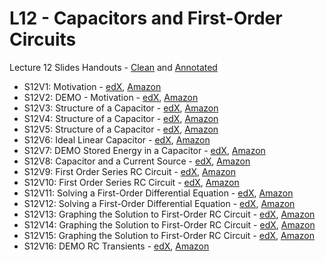# L12 - Capacitors and First-Order Circuits

Lecture 12 Slides Handouts - [Clean][L12handouts-clean] and [Annotated][L12handouts-annotated]
* S12V1: Motivation - [edX][S12V1-edX-Video], [Amazon][S12V1-Amazon-S3]
* S12V2: DEMO - Motivation - [edX][S12V2-edX-Video], [Amazon][S12V2-Amazon-S3]
* S12V3: Structure of a Capacitor - [edX][S12V3-edX-Video], [Amazon][S12V3-Amazon-S3]
* S12V4: Structure of a Capacitor - [edX][S12V4-edX-Video], [Amazon][S12V4-Amazon-S3]
* S12V5: Structure of a Capacitor - [edX][S12V5-edX-Video], [Amazon][S12V5-Amazon-S3]
* S12V6: Ideal Linear Capacitor - [edX][S12V6-edX-Video], [Amazon][S12V6-Amazon-S3]
* S12V7: DEMO Stored Energy in a Capacitor - [edX][S12V7-edX-Video], [Amazon][S12V7-Amazon-S3]
* S12V8: Capacitor and a Current Source - [edX][S12V8-edX-Video], [Amazon][S12V8-Amazon-S3]
* S12V9: First Order Series RC Circuit - [edX][S12V9-edX-Video], [Amazon][S12V9-Amazon-S3]
* S12V10: First Order Series RC Circuit - [edX][S12V10-edX-Video], [Amazon][S12V10-Amazon-S3]
* S12V11: Solving a First-Order Differential Equation - [edX][S12V11-edX-Video], [Amazon][S12V11-Amazon-S3]
* S12V12: Solving a First-Order Differential Equation - [edX][S12V12-edX-Video], [Amazon][S12V12-Amazon-S3]
* S12V13: Graphing the Solution to First-Order RC Circuit - [edX][S12V13-edX-Video], [Amazon][S12V13-Amazon-S3]
* S12V14: Graphing the Solution to First-Order RC Circuit - [edX][S12V14-edX-Video], [Amazon][S12V14-Amazon-S3]
* S12V15: Graphing the Solution to First-Order RC Circuit - [edX][S12V15-edX-Video], [Amazon][S12V15-Amazon-S3]
* S12V16: DEMO RC Transients - [edX][S12V16-edX-Video], [Amazon][S12V16-Amazon-S3]

[L12handouts-clean]: https://courses.edx.org/asset-v1:MITx+6.002.2x+2T2019+type@asset+block/handouts_6002-L12-oei12-gaps.pdf
[L12handouts-annotated]: https://courses.edx.org/asset-v1:MITx+6.002.2x+2T2019+type@asset+block/handouts_6002-L12-oei12-gaps-annotated.pdf

[S12V1-edX-Video]: https://edx-video.net/mit-6002x/MIT6002XT214-V017800_DTH.mp4
[S12V2-edX-Video]: https://edx-video.net/mit-6002x/MIT6002XT214-V017900_DTH.mp4
[S12V3-edX-Video]: https://edx-video.net/mit-6002x/MIT6002XT214-V018000_DTH.mp4
[S12V4-edX-Video]: https://edx-video.net/mit-6002x/MIT6002XT214-V018100_DTH.mp4
[S12V5-edX-Video]: https://edx-video.net/mit-6002x/MIT6002XT214-V018200_DTH.mp4
[S12V6-edX-Video]: https://edx-video.net/mit-6002x/MIT6002XT214-V018300_DTH.mp4
[S12V7-edX-Video]: https://edx-video.net/mit-6002x/MIT6002XT214-V018400_DTH.mp4
[S12V8-edX-Video]: https://edx-video.net/mit-6002x/MIT6002XT214-V018500_DTH.mp4
[S12V9-edX-Video]: https://edx-video.net/mit-6002x/MIT6002XT214-V018600_DTH.mp4
[S12V10-edX-Video]: https://edx-video.net/mit-6002x/MIT6002XT214-V018700_DTH.mp4
[S12V11-edX-Video]: https://edx-video.net/mit-6002x/MIT6002XT214-V018800_DTH.mp4
[S12V12-edX-Video]: https://edx-video.net/mit-6002x/MIT6002XT214-V018900_DTH.mp4
[S12V13-edX-Video]: https://edx-video.net/mit-6002x/MIT6002XT214-V019000_DTH.mp4
[S12V14-edX-Video]: https://edx-video.net/mit-6002x/MIT6002XT214-V019100_DTH.mp4
[S12V15-edX-Video]: https://edx-video.net/mit-6002x/MIT6002XT214-V019200_DTH.mp4
[S12V16-edX-Video]: https://edx-video.net/mit-6002x/MIT6002XT214-V019300_DTH.mp4

[S12V1-Amazon-S3]: https://s3.amazonaws.com/edx-course-videos/mit-6002x/6002-L12-oei12-1_100.mov
[S12V2-Amazon-S3]: https://s3.amazonaws.com/edx-course-videos/mit-6002x/6002-L12-oei12-2_100.mov
[S12V3-Amazon-S3]: https://s3.amazonaws.com/edx-course-videos/mit-6002x/6002-L12-oei12-3_100a.mov
[S12V4-Amazon-S3]: https://s3.amazonaws.com/edx-course-videos/mit-6002x/6002-L12-oei12-3_100b.mov
[S12V5-Amazon-S3]: https://s3.amazonaws.com/edx-course-videos/mit-6002x/6002-L12-oei12-3_100c.mov
[S12V6-Amazon-S3]: https://s3.amazonaws.com/edx-course-videos/mit-6002x/6002-L12-oei12-4_100.mov
[S12V7-Amazon-S3]: https://s3.amazonaws.com/edx-course-videos/mit-6002x/6002-L12-oei12-5_100.mov
[S12V8-Amazon-S3]: https://s3.amazonaws.com/edx-course-videos/mit-6002x/6002-L12-oei12-6_100.mov
[S12V9-Amazon-S3]: https://s3.amazonaws.com/edx-course-videos/mit-6002x/6002-L12-oei12-7_100a.mov
[S12V10-Amazon-S3]: https://s3.amazonaws.com/edx-course-videos/mit-6002x/6002-L12-oei12-7_100b.mov
[S12V11-Amazon-S3]: https://s3.amazonaws.com/edx-course-videos/mit-6002x/6002-L12-oei12-8_100a.mov
[S12V12-Amazon-S3]: https://s3.amazonaws.com/edx-course-videos/mit-6002x/6002-L12-oei12-8_100b.mov
[S12V13-Amazon-S3]: https://s3.amazonaws.com/edx-course-videos/mit-6002x/6002-L12-oei12-9a_100.mov
[S12V14-Amazon-S3]: https://s3.amazonaws.com/edx-course-videos/mit-6002x/6002-L12-oei12-9b_100.mov
[S12V15-Amazon-S3]: https://s3.amazonaws.com/edx-course-videos/mit-6002x/6002-L12-oei12-9c_100.mov
[S12V16-Amazon-S3]: https://s3.amazonaws.com/edx-course-videos/mit-6002x/6002-L12-oei12-10_100.mov
